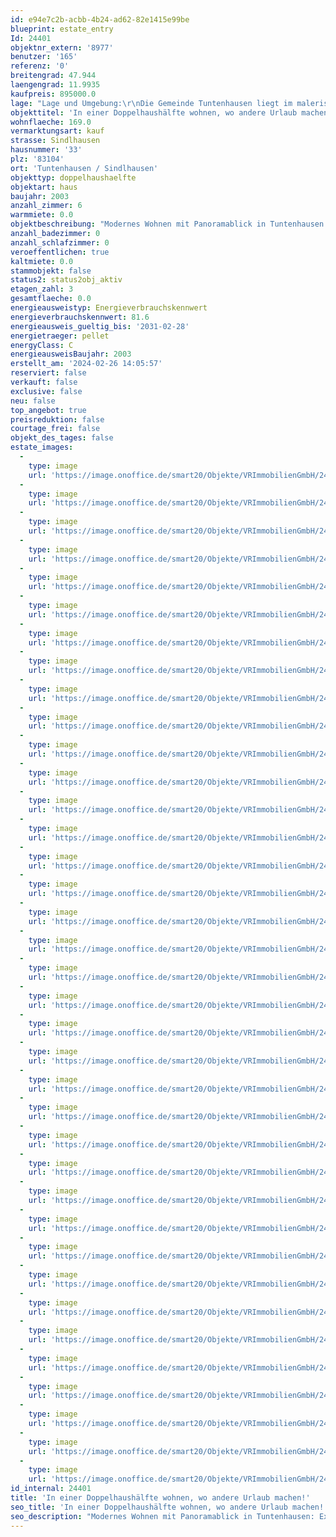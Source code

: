 ```yaml
---
id: e94e7c2b-acbb-4b24-ad62-82e1415e99be
blueprint: estate_entry
Id: 24401
objektnr_extern: '8977'
benutzer: '165'
referenz: '0'
breitengrad: 47.944
laengengrad: 11.9935
kaufpreis: 895000.0
lage: "Lage und Umgebung:\r\nDie Gemeinde Tuntenhausen liegt im malerischen Bezirk Oberbayern im Landkreis Rosenheim.  Die Nähe zu Rosenheim und Ebersberg (jeweils etwa 20 km entfernt) sowie die Erreichbarkeit zur Stadtgrenze von München ca. 40 km) im Nordwesten und zu den Alpen im Süden machen Tuntenhausen zu einem attraktiven Wohnort. Die Umgebung bietet eine reichhaltige Palette an Freizeitmöglichkeiten.\r\n\r\nBildungs- und Gesundheitseinrichtungen:\r\nFür Familien bietet Tuntenhausen verschiedene Bildungseinrichtungen wie Kindergärten in Beyharting (ca. 2,5 km entfernt) und Schulen in Ostermünchen (ca. 5 km entfernt) sowie Schönau (ca. 2,5 km entfernt). Das Schulzentrum Bad Aibling (Gymnasium, Realschule und Wirtschaftsschule) liegt etwa 10 km entfernt. Die medizinische Versorgung ist durch lokale Haus- und Zahnärzte sowie Apotheken gewährleistet.\r\n\r\nEinkaufsmöglichkeiten und Dienstleistungen:\r\nIn Tuntenhausen finden sich verschiedene gastronomische Einrichtungen und Cafés sowie Einzelhandelsgeschäfte. Eine Edeka-Filiale mit Café und Postfiliale sowie ein großer Baumarkt ist in nur drei Autominuten entfernt. \r\n\r\nFreizeitangebote:\r\nTuntenhausen bietet eine Vielzahl an Sport- und Freizeitmöglichkeiten für alle Altersgruppen. Ein Schwimmbad im Ortskern sowie über 50 Vereine, darunter Sport-, Musik- und Schützenvereine, stehen den Einwohnern zur Verfügung."
objekttitel: 'In einer Doppelhaushälfte wohnen, wo andere Urlaub machen!'
wohnflaeche: 169.0
vermarktungsart: kauf
strasse: Sindlhausen
hausnummer: '33'
plz: '83104'
ort: 'Tuntenhausen / Sindlhausen'
objekttyp: doppelhaushaelfte
objektart: haus
baujahr: 2003
anzahl_zimmer: 6
warmmiete: 0.0
objektbeschreibung: "Modernes Wohnen mit Panoramablick in Tuntenhausen: Exklusive Doppelhaushälfte.\r\n\r\nWillkommen in Ihrem neuen Zuhause. Dieses beeindruckende Anwesen bietet modernen Wohnkomfort, hochwertige Ausstattung und einen atemberaubenden Blick auf die Ortschaft Tuntenhausen und das Alpenpanorama.\r\n\r\nBeim Betreten des Hauses werden Sie von einem großzügigen und lichtdurchfluteten Flur empfangen. Die offene Küche lädt zum Kochen ein und fließt nahtlos in den großzügigen Essbereich über. Das Wohnzimmer, welches Sie über den Flur und über das Esszimmer betreten können, besticht durch ein herrliches Eckfenster, das nicht nur für eine angenehme Lichtdurchflutung sorgt, sondern auch einen spektakulären Panoramablick bietet. Die großzügige Holzterrasse, die für entspannte Momente im Freien sorgt,  erreichen Sie über das Wohnzimmer und den Essbereich.\r\nDas Erdgeschoss bietet zudem ein Gäste-WC mit Dusche sowie eine praktische Abstellkammer bzw. Vorratskammer für zusätzlichen Stauraum.\r\n\r\nIm Obergeschoss erwarten Sie zwei großzügige Kinderzimmer sowie das Schlafzimmer, das mit einer abgetrennten Ankleide und erneut einem beeindruckenden Eckfenster ausgestattet ist. Das Badezimmer bietet mit einer bequemen Eckbadewanne, einer Dusche, WC und zwei Waschbecken den perfekten Ort für Entspannung und Pflege.\r\n\r\nDer Keller dieser Doppelhaushälfte ist nicht nur funktional, sondern bietet auch zusätzlichen Wohnraum, der vielseitig genutzt werden kann - sei es als Büro oder Schlafzimmer. Die vorausschauende Planung im zweiten Kellerraum der als Hobbyraum genutzt werden kann, ermöglicht sogar den Einbau einer Sauna und einer Dusche, um Ihnen maximalen Komfort zu bieten. Auch ein geräumiger Vorratskeller und eine Waschküche befinden sich im Kellergeschoss.\r\n\r\nDiese Doppelhaushälfte überzeugt nicht nur durch ihre hochwertige Ausstattung, sondern auch durch ihre durchdachten Details wie Granitböden, Eichenparkett, eine zentrale Staubsaugeranlage, elektrische Rollos und einer Wandheizung, die zusammen mit einer Fußbodenheizung in den Bädern, der Küche und der Diele für ein angenehmes Raumklima sorgt.\r\n\r\nDas Grundstück ist nach WEG geteilt.\r\n\r\nErleben Sie modernes Wohnen in einer idyllischen Umgebung - vereinbaren Sie noch heute einen Besichtigungstermin und lassen Sie sich von diesem Juwel begeistern!"
anzahl_badezimmer: 0
anzahl_schlafzimmer: 0
veroeffentlichen: true
kaltmiete: 0.0
stammobjekt: false
status2: status2obj_aktiv
etagen_zahl: 3
gesamtflaeche: 0.0
energieausweistyp: Energieverbrauchskennwert
energieverbrauchskennwert: 81.6
energieausweis_gueltig_bis: '2031-02-28'
energietraeger: pellet
energyClass: C
energieausweisBaujahr: 2003
erstellt_am: '2024-02-26 14:05:57'
reserviert: false
verkauft: false
exclusive: false
neu: false
top_angebot: true
preisreduktion: false
courtage_frei: false
objekt_des_tages: false
estate_images:
  -
    type: image
    url: 'https://image.onoffice.de/smart20/Objekte/VRImmobilienGmbH/24401/c2e4bc5a-80d5-4c3d-bcaa-6148b1278d9b.jpg'
  -
    type: image
    url: 'https://image.onoffice.de/smart20/Objekte/VRImmobilienGmbH/24401/1fd38c5f-971b-4d13-9376-d031cb3aa436.jpg'
  -
    type: image
    url: 'https://image.onoffice.de/smart20/Objekte/VRImmobilienGmbH/24401/2f4dd7c4-9782-4dd4-843d-dcaaa2224056.jpg'
  -
    type: image
    url: 'https://image.onoffice.de/smart20/Objekte/VRImmobilienGmbH/24401/277ae108-88d2-48e8-941b-300cda4591c7.jpg'
  -
    type: image
    url: 'https://image.onoffice.de/smart20/Objekte/VRImmobilienGmbH/24401/49ecd049-00b6-424d-85b6-26afbd38be18.jpg'
  -
    type: image
    url: 'https://image.onoffice.de/smart20/Objekte/VRImmobilienGmbH/24401/a4ac2625-34e6-4016-b2a2-4d3692e2a051.jpg'
  -
    type: image
    url: 'https://image.onoffice.de/smart20/Objekte/VRImmobilienGmbH/24401/57badee3-2b0a-4724-8b28-3c13b4d65c22.jpg'
  -
    type: image
    url: 'https://image.onoffice.de/smart20/Objekte/VRImmobilienGmbH/24401/0706b58c-c229-4d99-aa56-4ba35558f11b.jpg'
  -
    type: image
    url: 'https://image.onoffice.de/smart20/Objekte/VRImmobilienGmbH/24401/574ed76a-f94d-49ae-8759-e1e3d43b15d4.jpg'
  -
    type: image
    url: 'https://image.onoffice.de/smart20/Objekte/VRImmobilienGmbH/24401/6ddfabaf-7b5a-4966-b7be-f4fe438198d1.jpg'
  -
    type: image
    url: 'https://image.onoffice.de/smart20/Objekte/VRImmobilienGmbH/24401/66635d6c-7783-4268-9300-7c1992a9810f.jpg'
  -
    type: image
    url: 'https://image.onoffice.de/smart20/Objekte/VRImmobilienGmbH/24401/86c2bf3f-5f93-4427-b41e-e1cd6ce0c393.jpg'
  -
    type: image
    url: 'https://image.onoffice.de/smart20/Objekte/VRImmobilienGmbH/24401/fc80340a-ebed-476d-b79d-69d2c6b167c8.jpg'
  -
    type: image
    url: 'https://image.onoffice.de/smart20/Objekte/VRImmobilienGmbH/24401/ff8d9282-02d9-4c65-ab59-dd831c39a377.jpg'
  -
    type: image
    url: 'https://image.onoffice.de/smart20/Objekte/VRImmobilienGmbH/24401/a82a80a8-4509-482e-8ac4-b0bb6958892b.jpg'
  -
    type: image
    url: 'https://image.onoffice.de/smart20/Objekte/VRImmobilienGmbH/24401/918c0608-cb68-4a63-9c51-55fc3f0d36e2.jpg'
  -
    type: image
    url: 'https://image.onoffice.de/smart20/Objekte/VRImmobilienGmbH/24401/46ec8892-9d0d-49fe-9e05-e9992666bdb4.jpg'
  -
    type: image
    url: 'https://image.onoffice.de/smart20/Objekte/VRImmobilienGmbH/24401/19fa4c5a-7e79-4734-8fea-31b70e9f1736.jpg'
  -
    type: image
    url: 'https://image.onoffice.de/smart20/Objekte/VRImmobilienGmbH/24401/c9243d2e-5305-4721-829d-33bea82bc38a.jpg'
  -
    type: image
    url: 'https://image.onoffice.de/smart20/Objekte/VRImmobilienGmbH/24401/d3d7f139-9391-4eb7-943a-4383e5f95c8e.jpg'
  -
    type: image
    url: 'https://image.onoffice.de/smart20/Objekte/VRImmobilienGmbH/24401/d4eff8a8-fd44-4b41-8cc7-89047f924a65.jpg'
  -
    type: image
    url: 'https://image.onoffice.de/smart20/Objekte/VRImmobilienGmbH/24401/f8d601dd-a254-4072-ae2d-68b951230f28.jpg'
  -
    type: image
    url: 'https://image.onoffice.de/smart20/Objekte/VRImmobilienGmbH/24401/6a1e19a9-26e7-4f89-9cbd-a49c8f6f0b43.jpg'
  -
    type: image
    url: 'https://image.onoffice.de/smart20/Objekte/VRImmobilienGmbH/24401/9535f151-6070-42ac-8454-d57a8763c1e0.jpg'
  -
    type: image
    url: 'https://image.onoffice.de/smart20/Objekte/VRImmobilienGmbH/24401/45d0220f-40de-4937-9af3-647639bd447c.jpg'
  -
    type: image
    url: 'https://image.onoffice.de/smart20/Objekte/VRImmobilienGmbH/24401/b3e7f89f-bb26-4387-aece-86248fc734d5.jpg'
  -
    type: image
    url: 'https://image.onoffice.de/smart20/Objekte/VRImmobilienGmbH/24401/1d469968-4d30-48c3-b27b-22c1ebb65d29.jpg'
  -
    type: image
    url: 'https://image.onoffice.de/smart20/Objekte/VRImmobilienGmbH/24401/ea54121c-19ac-4ae7-9f6c-d7dc73048e37.jpg'
  -
    type: image
    url: 'https://image.onoffice.de/smart20/Objekte/VRImmobilienGmbH/24401/8af44c8a-39c3-4d10-b72b-fd6e2b51032a.jpg'
  -
    type: image
    url: 'https://image.onoffice.de/smart20/Objekte/VRImmobilienGmbH/24401/d34c9c74-28f9-405e-a173-76239e0e32e2.jpg'
  -
    type: image
    url: 'https://image.onoffice.de/smart20/Objekte/VRImmobilienGmbH/24401/1c588d58-795e-4654-876f-0496cfcfbd43.jpg'
  -
    type: image
    url: 'https://image.onoffice.de/smart20/Objekte/VRImmobilienGmbH/24401/b4d0e85c-5e09-45c7-ae02-3ec4f4aef2d8.jpg'
  -
    type: image
    url: 'https://image.onoffice.de/smart20/Objekte/VRImmobilienGmbH/24401/25bc0edf-c5d8-4d34-80af-628e8a254f4d.jpg'
  -
    type: image
    url: 'https://image.onoffice.de/smart20/Objekte/VRImmobilienGmbH/24401/29d51c59-1599-4846-b01f-aad33211a337.jpg'
  -
    type: image
    url: 'https://image.onoffice.de/smart20/Objekte/VRImmobilienGmbH/24401/ed106356-090d-43ca-b4bf-5423e32145ae.jpg'
  -
    type: image
    url: 'https://image.onoffice.de/smart20/Objekte/VRImmobilienGmbH/24401/7957146e-e878-4273-b231-6ff3ef3626b9.jpg'
  -
    type: image
    url: 'https://image.onoffice.de/smart20/Objekte/VRImmobilienGmbH/24401/d97bfd74-751c-47c1-80f7-5ce856d2d3af.jpg'
id_internal: 24401
title: 'In einer Doppelhaushälfte wohnen, wo andere Urlaub machen!'
seo_title: 'In einer Doppelhaushälfte wohnen, wo andere Urlaub machen!'
seo_description: "Modernes Wohnen mit Panoramablick in Tuntenhausen: Exklusive Doppelhaushälfte.\r\n\r\nWillkommen in Ihrem neuen Zuhause. Dieses beeindruckende Anwesen bietet moder"
---
```

